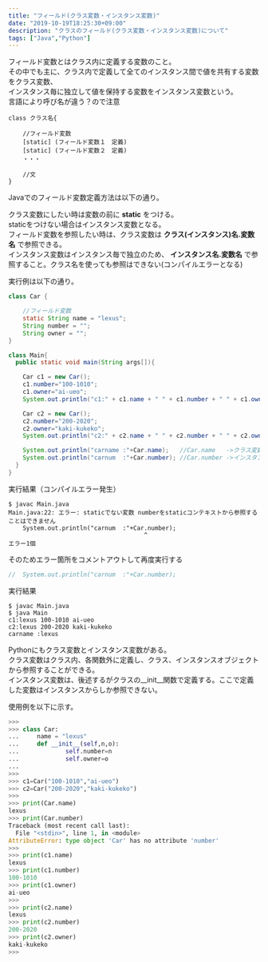 ```yaml
---
title: "フィールド(クラス変数・インスタンス変数)"
date: "2019-10-19T18:25:30+09:00"
description: "クラスのフィールド(クラス変数・インスタンス変数)について"
tags: ["Java","Python"]
---
```


フィールド変数とはクラス内に定義する変数のこと。  
その中でも主に、クラス内で定義して全てのインスタンス間で値を共有する変数をクラス変数、  
インスタンス毎に独立して値を保持する変数をインスタンス変数という。  
言語により呼び名が違う？ので注意  

<div class="note_content_by_programming_language" id="note_content_Java">

```
class クラス名{

    //フィールド変数
    [static] (フィールド変数１　定義)
    [static] (フィールド変数２　定義)
    ・・・

    //文
}
```

Javaでのフィールド変数定義方法は以下の通り。

クラス変数にしたい時は変数の前に **static** をつける。  
staticをつけない場合はインスタンス変数となる。  
フィールド変数を参照したい時は、クラス変数は **クラス(インスタンス)名.変数名** で参照できる。  
インスタンス変数はインスタンス毎で独立のため、 **インスタンス名.変数名** で参照すること。クラス名を使っても参照はできない(コンパイルエラーとなる)  

実行例は以下の通り。  

```java
class Car {

    //フィールド変数
    static String name = "lexus";
    String number = "";
    String owner = "";
}

class Main{
  public static void main(String args[]){

    Car c1 = new Car();
    c1.number="100-1010";
    c1.owner="ai-ueo";
    System.out.println("c1:" + c1.name + " " + c1.number + " " + c1.owner);

    Car c2 = new Car();
    c2.number="200-2020";
    c2.owner="kaki-kukeko";
    System.out.println("c2:" + c2.name + " " + c2.number + " " + c2.owner);

    System.out.println("carname :"+Car.name);   //Car.name   ->クラス変数なのでクラス名.変数名で参照できる
    System.out.println("carnum  :"+Car.number); //Car.number ->インスタンス変数なのでクラス名からは参照できない(エラー)
  }
}
```

実行結果（コンパイルエラー発生）

```
$ javac Main.java
Main.java:22: エラー: staticでない変数 numberをstaticコンテキストから参照することはできません
    System.out.println("carnum  :"+Car.number); 
                                      ^
エラー1個
```

そのためエラー箇所をコメントアウトして再度実行する  

```java
//  System.out.println("carnum  :"+Car.number);
```

実行結果

```
$ javac Main.java
$ java Main
c1:lexus 100-1010 ai-ueo
c2:lexus 200-2020 kaki-kukeko
carname :lexus
```

</div>
<div class="note_content_by_programming_language" id="note_content_Python">

Pythonにもクラス変数とインスタンス変数がある。  
クラス変数はクラス内、各関数外に定義し、クラス、インスタンスオブジェクトから参照することができる。  
インスタンス変数は、後述するがクラスの__init__関数で定義する。ここで定義した変数はインスタンスからしか参照できない。  

使用例を以下に示す。  

```python
>>> 
>>> class Car:
...     name = "lexus"
...     def __init__(self,n,o):
...             self.number=n
...             self.owner=o
... 
>>> 
>>> c1=Car("100-1010","ai-ueo")
>>> c2=Car("200-2020","kaki-kukeko")
>>> 
>>> print(Car.name)
lexus
>>> print(Car.number)
Traceback (most recent call last):
  File "<stdin>", line 1, in <module>
AttributeError: type object 'Car' has no attribute 'number'
>>> 
>>> print(c1.name)
lexus
>>> print(c1.number)
100-1010
>>> print(c1.owner)
ai-ueo
>>> 
>>> print(c2.name)
lexus
>>> print(c2.number)
200-2020
>>> print(c2.owner)
kaki-kukeko
>>> 
```

</div>
